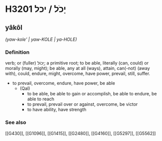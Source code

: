 # H3201 יָכֹל / יכל

## yâkôl

_(yaw-kole' | yaw-KOLE | ya-HOLE)_

### Definition

verb; or (fuller) יָכוֹל; a primitive root; to be able, literally (can, could) or morally (may, might); be able, any at all (ways), attain, can(-not) (away with), could, endure, might, overcome, have power, prevail, still, suffer.

- to prevail, overcome, endure, have power, be able
    - (Qal)
        - to be able, be able to gain or accomplish, be able to endure, be able to reach
        - to prevail, prevail over or against, overcome, be victor
        - to have ability, have strength
### See also

[[G430]], [[G1096]], [[G1415]], [[G2480]], [[G4160]], [[G5297]], [[G5562]]

